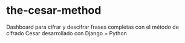 # the-cesar-method

Dashboard para cifrar y descifrar frases completas con el método de cifrado Cesar desarrollado con Django + Python
